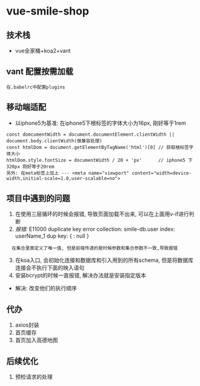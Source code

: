 # vue-smile-shop
## 技术栈
* vue全家桶+koa2+vant
## vant 配置按需加载
`在.babelrc中配置plugins`
## 移动端适配
* 以iphone5为基准:  在iphone5下根标签的字体大小为16px, 刚好等于1rem
```$xslt
const domcumentWidth = document.documentElement.clientWidth || document.body.clientWidth(做兼容处理)
const htmlDom = document.getElementByTagName('html')[0] // 获取根标签字体大小
htmlDom.style.fontSize = documentWidth / 20 + 'px'      // iphone5 下320px 刚好等于20rem
另外: 在meta标签上加上 --- <meta name="viewport" content="width=device-width,initial-scale=1.0,user-scalable=no">
```


## 项目中遇到的问题
1. 在使用三层循环的时候会报错, 导致页面加载不出来, 可以在上面用v-if进行判断
2.  *报错:* E11000 duplicate key error collection: smile-db.user index: userName_1 dup key: { : null }
```$xslt
  在集合里面定义了唯一值, 但是前端传递的是时候参数和集合参数不一致,导致报错
```
3. 在koa入口, 会初始化连接和数据库和引入用到的所有schema, 但是将数据库连接会不执行下面的映入语句
4. 安装bcrypt的时候一直报错,   解决办法就是安装指定版本
* 解决: 改变他们的执行顺序
## 代办
1. axios封装
2. 首页缓存
3. 首页加入高德地图

## 后续优化
1. 预检请求的处理

